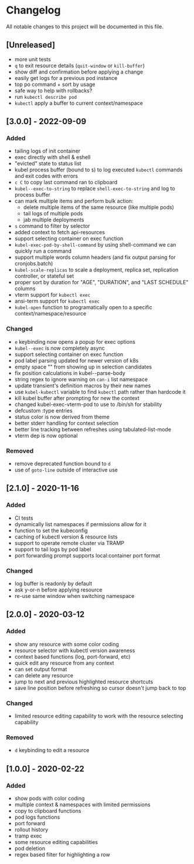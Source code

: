 # Changelog
All notable changes to this project will be documented in this file.

## [Unreleased]
- more unit tests
- `q` to exit resource details (`quit-window` or `kill-buffer`)
- show diff and confirmation before applying a change
- easily get logs for a previous pod instance
- top po command + sort by usage
- safe way to help with rollbacks?
- run `kubectl describe pod`
- `kubectl` apply a buffer to current context/namespace

## [3.0.0] - 2022-09-09
### Added
- tailing logs of init container
- exec directly with shell & eshell
- "evicted" state to status list
- kubel process buffer (bound to `$`) to log executed `kubectl` commands and exit codes with errors
- `c C` to copy last command ran to clipboard
- `kubel--exec-to-string` to replace `shell-exec-to-string` and log to process buffer
- can mark multiple items and perform bulk action:
  - delete multiple items of the same resource (like multiple pods)
  - tail logs of multiple pods
  - jab multiple deployments
- `s` command to filter by selector
- added context to fetch api-resources
- support selecting container on exec function
- `kubel-exec-pod-by-shell-command` by using shell-command we can quickly run a command
- support multiple words column headers (and fix output parsing for cronjobs.batch)
- `kubel-scale-replicas` to scale a deployment, replica set, replication controller, or stateful set
- proper sort by duration for "AGE", "DURATION", and "LAST SCHEDULE" columns
- vterm support for `kubectl exec`
- ansi-term support for `kubectl exec`
- `kubel-open` function to programatically open to a specific context/namespace/resource

### Changed
- `e` keybinding now opens a popup for exec options
- `kubel--exec` is now completely async
- support selecting container on exec function
- pod label parsing updated for newer version of k8s
- empty space "" from showing up in selection candidates
- fix position calculations in kubel--parse-body
- string regex to ignore warning on `can-i` list namespace
- update transient's definition macros by their new names
- use `kubel-kubectl` variable to find `kubectl` path rather than hardcode it
- kill kubel buffer after prompting for new the context
- changed kubel-exec-vterm-pod to use to /bin/sh for stability
- defcustom :type entries
- status color is now derived from theme
- better stderr handling for context selection
- better line tracking between refreshes using tabulated-list-mode
- vterm dep is now optional

### Removed
- remove deprecated function bound to `d`
- use of `goto-line` outside of interactive use

## [2.1.0] - 2020-11-16
### Added
- CI tests
- dynamically list namespaces if permissions allow for it
- function to set the kubeconfig
- caching of kubectl version & resource lists
- support to operate remote cluster via TRAMP
- support to tail logs by pod label
- port forwarding prompt supports local:container port format

### Changed
- log buffer is readonly by default
- ask y-or-n before applying resource
- re-use same window when switching namespace

## [2.0.0] - 2020-03-12
### Added
- show any resource with some color coding
- resource selector with kubectl version awareness
- context based functions (log, port-forward, etc)
- quick edit any resource from any context
- can set output format
- can delete any resource
- jump to next and previous highlighted resource shortcuts
- save line position before refreshing so cursor doesn't jump back to top

### Changed
- limited resource editing capability to work with the resource selecting capability

### Removed
- `d` keybinding to edit a resource

## [1.0.0] - 2020-02-22
### Added
- show pods with color coding
- multiple context & namespaces with limited permissions
- copy to clipboard functions
- pod logs functions
- port forward
- rollout history
- tramp exec
- some resource editing capabilities
- pod deletion
- regex based filter for highlighting a row
